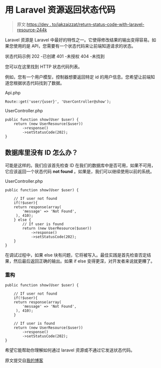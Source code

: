 # 用 Laravel 资源返回状态代码

> 原文:[https://dev . to/jakzaizzat/return-status-code-with-laravel-resource-244k](https://dev.to/jakzaizzat/return-status-code-with-laravel-resource-244k)

Laravel 资源是 Laravel 中最好的特性之一。它使得修改结果的输出变得容易。如果您使用的是 API，您需要有一个状态代码来让前端知道请求的状态。

状态代码示例
202 -已创建
401 -未授权
404 -未找到

您可以在这里找到 HTTP 状态代码列表。

例如，您有一个用户模型，控制器想要返回特定 id 的用户信息。您希望让前端知道您根据状态代码找到了数据。

Api.php

```
Route::get('user/{user}', 'UserController@show'); 
```

UserController.php

```
public function show(User $user) {
    return (new UserResource($user))
        ->response()
        ->setStatusCode(202);
} 
```

## [](#how-about-if-there-is-no-id-in-the-database)数据库里没有 ID 怎么办？

可能是这样的。我们应该首先检查 ID 在我们的数据库中是否可用，如果不可用，它应该返回一个状态代码 **not found** 。如果是，我们可以继续使用以前的系统。

UserController.php

```
public function show(User $user) {

    // If user not found
    if(!$user){
    return response(array(
        'message' => 'Not Found',
     ), 410);
    } else {
        // If user is found
        return (new UserResource($user))
            ->response()
            ->setStatusCode(202);
    }
} 
```

在调试过程中，如果 else 块有问题，它将被写入。最佳实践是首先检查否定结果，然后最后返回正确的输出。如果 if else 变得更深，对开发者来说就更糟了。

### [](#refactor)重构

```
public function show(User $user) {

    // If user not found
    if(!$user){
    return response(array(
        'message' => 'Not Found',
     ), 410);
    }

    // If user is found
    return (new UserResource($user))
        ->response()
        ->setStatusCode(202);
} 
```

希望它能帮助你理解如何通过 laravel 资源或不通过它发送状态代码。

原文提交自[我的博客](https://jakzaizzat.com/how-to-return-status-code-with-laravel-resource/)